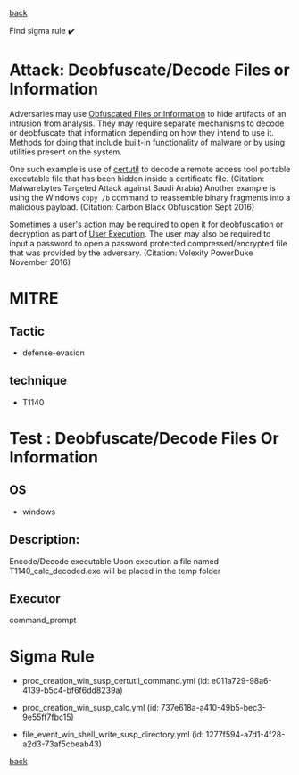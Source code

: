 
[back](../index.md)

Find sigma rule :heavy_check_mark: 

# Attack: Deobfuscate/Decode Files or Information 

Adversaries may use [Obfuscated Files or Information](https://attack.mitre.org/techniques/T1027) to hide artifacts of an intrusion from analysis. They may require separate mechanisms to decode or deobfuscate that information depending on how they intend to use it. Methods for doing that include built-in functionality of malware or by using utilities present on the system.

One such example is use of [certutil](https://attack.mitre.org/software/S0160) to decode a remote access tool portable executable file that has been hidden inside a certificate file. (Citation: Malwarebytes Targeted Attack against Saudi Arabia) Another example is using the Windows <code>copy /b</code> command to reassemble binary fragments into a malicious payload. (Citation: Carbon Black Obfuscation Sept 2016)

Sometimes a user's action may be required to open it for deobfuscation or decryption as part of [User Execution](https://attack.mitre.org/techniques/T1204). The user may also be required to input a password to open a password protected compressed/encrypted file that was provided by the adversary. (Citation: Volexity PowerDuke November 2016)

# MITRE
## Tactic
  - defense-evasion


## technique
  - T1140


# Test : Deobfuscate/Decode Files Or Information
## OS
  - windows


## Description:
Encode/Decode executable
Upon execution a file named T1140_calc_decoded.exe will be placed in the temp folder


## Executor
command_prompt

# Sigma Rule
 - proc_creation_win_susp_certutil_command.yml (id: e011a729-98a6-4139-b5c4-bf6f6dd8239a)

 - proc_creation_win_susp_calc.yml (id: 737e618a-a410-49b5-bec3-9e55ff7fbc15)

 - file_event_win_shell_write_susp_directory.yml (id: 1277f594-a7d1-4f28-a2d3-73af5cbeab43)



[back](../index.md)
